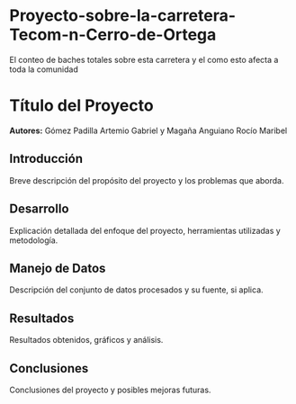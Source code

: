 # Proyecto-sobre-la-carretera-Tecom-n-Cerro-de-Ortega
El conteo de baches totales sobre esta carretera y el como esto afecta a toda la comunidad
# Título del Proyecto
**Autores:** Gómez Padilla Artemio Gabriel y Magaña Anguiano Rocío Maribel

## Introducción
Breve descripción del propósito del proyecto y los problemas que aborda.

## Desarrollo
Explicación detallada del enfoque del proyecto, herramientas utilizadas y metodología.

## Manejo de Datos
Descripción del conjunto de datos procesados y su fuente, si aplica.

## Resultados
Resultados obtenidos, gráficos y análisis.

## Conclusiones
Conclusiones del proyecto y posibles mejoras futuras.
